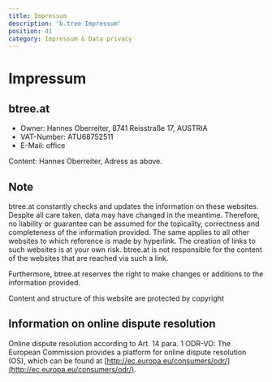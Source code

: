 ```yaml
---
title: Impressum
description: 'b.tree Impressum'
position: 41
category: Impressum & Data privacy
---
```


# Impressum

## btree.at

- Owner: Hannes Oberreiter, 8741 Reisstraße 17, AUSTRIA
- VAT-Number: ATU68752511
- E-Mail: office

Content: Hannes Oberreiter, Adress as above.

## Note

btree.at constantly checks and updates the information on these websites. Despite all care taken, data may have changed in the meantime. Therefore, no liability or guarantee can be assumed for the topicality, correctness and completeness of the information provided. The same applies to all other websites to which reference is made by hyperlink. The creation of links to such websites is at your own risk. btree.at is not responsible for the content of the websites that are reached via such a link.

Furthermore, btree.at reserves the right to make changes or additions to the information provided.

Content and structure of this website are protected by copyright

## Information on online dispute resolution

Online dispute resolution according to Art. 14 para. 1 ODR-VO: The European Commission provides a platform for online dispute resolution (OS), which can be found at [http://ec.europa.eu/consumers/odr/](http://ec.europa.eu/consumers/odr/).